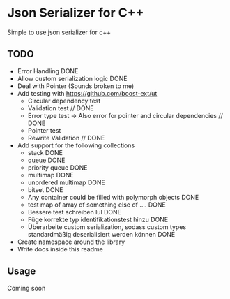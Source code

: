
# Json Serializer for C++

Simple to use json serializer for c++

## TODO

- Error Handling DONE
- Allow custom serialization logic DONE
- Deal with Pointer (Sounds broken to me)
- Add testing with https://github.com/boost-ext/ut
	- Circular dependency test
	- Validation test // DONE
	- Error type test -> Also error for pointer and circular dependencies // DONE
	- Pointer test
	- Rewrite Validation // DONE
- Add support for the following collections
    - stack DONE
    - queue DONE
    - priority queue DONE
    - multimap DONE
    - unordered multimap DONE 
    - bitset DONE
    - Any container could be filled with polymorph objects DONE
    - test map of array of something else of .... DONE
    - Bessere test schreiben lul DONE 
    - Füge korrekte typ identifikationstest hinzu DONE
    - Überarbeite custom serialization, 
      sodass custom types standardmäßig deserialisiert werden können DONE
- Create namespace around the library
- Write docs inside this readme 

## Usage


Coming soon